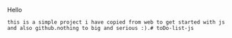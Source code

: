 Hello 
    
    this is a simple project i have copied from web to get started with js and also github.nothing to big and serious :).#   t o D o - l i s t - j s  
 